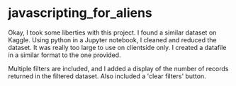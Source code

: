 # javascripting_for_aliens

Okay, I took some liberties with this project. I found a similar dataset on Kaggle. Using python in a Jupyter notebook, I cleaned and reduced the dataset. It was really too large to use on clientside only. I created a datafile in a similar format to the one provided.

Multiple filters are included, and I added a display of the number of records returned in the filtered dataset. Also included a 'clear filters' button.
